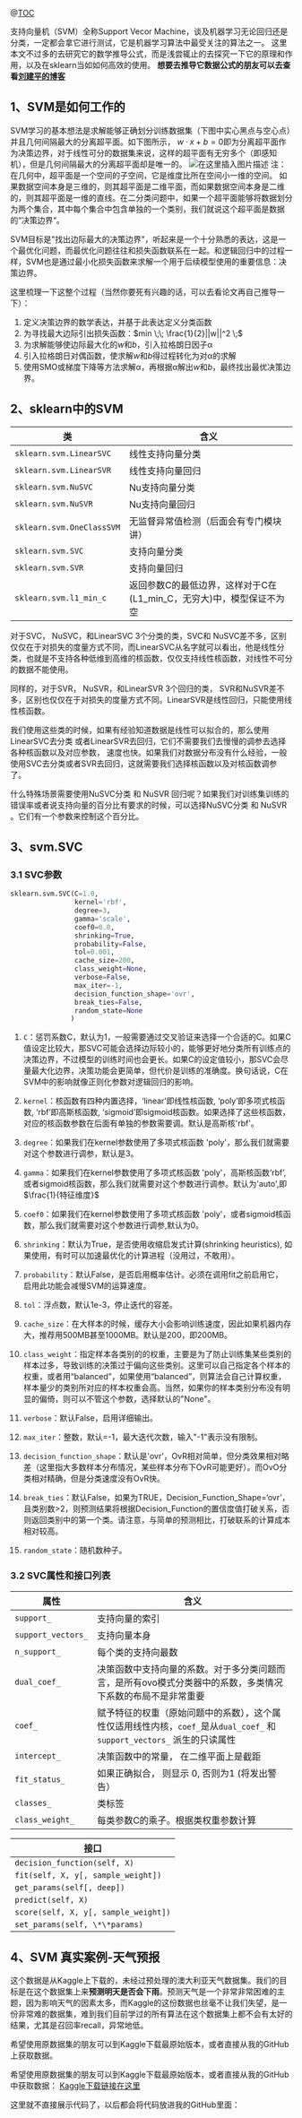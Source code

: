 @[TOC](目录)

支持向量机（SVM）全称Support Vecor Machine，谈及机器学习无论回归还是分类，一定都会拿它进行测试，它是机器学习算法中最受关注的算法之一。
这里本文不过多的去研究它的数学推导公式，而是浅尝辄止的去探究一下它的原理和作用，以及在sklearn当如如何高效的使用。
**想要去推导它数据公式的朋友可以去查看[刘建平的博客](https://www.cnblogs.com/pinard/p/6097604.html)**

## 1、SVM是如何工作的

SVM学习的基本想法是求解能够正确划分训练数据集（下图中实心黑点与空心点）并且几何间隔最大的分离超平面。如下图所示， $w·x+b=0$即为分离超平面作为决策边界，对于线性可分的数据集来说，这样的超平面有无穷多个（即感知机），但是几何间隔最大的分离超平面却是唯一的。
![在这里插入图片描述](https://img-blog.csdnimg.cn/20200318100200366.png?x-oss-process=image/watermark,type_ZmFuZ3poZW5naGVpdGk,shadow_10,text_aHR0cHM6Ly9ibG9nLmNzZG4ubmV0L3FxXzQwMTk1MzYw,size_16,color_FFFFFF,t_70)
注：在几何中，超平面是一个空间的子空间，它是维度比所在空间小一维的空间。 如果数据空间本身是三维的，则其超平面是二维平面，而如果数据空间本身是二维的，则其超平面是一维的直线。在二分类问题中，如果一个超平面能够将数据划分为两个集合，其中每个集合中包含单独的一个类别，我们就说这个超平面是数据的“决策边界“。

SVM目标是"找出边际最大的决策边界"，听起来是一个十分熟悉的表达，这是一个最优化问题，而最优化问题往往和损失函数联系在一起。和逻辑回归中的过程一样，SVM也是通过最小化损失函数来求解一个用于后续模型使用的重要信息：决策边界。

这里梳理一下这整个过程（当然你要死有兴趣的话，可以去看论文再自己推导一下）：

 1. 定义决策边界的数学表达，并基于此表达定义分类函数
 2. 为寻找最大边际引出损失函数：$min \;\; \frac{1}{2}||w||^2  \;$
 3. 为求解能够使边际最大化的$w$和$b$，引入拉格朗日因子α
 4. 引入拉格朗日对偶函数，使求解$w$和$b$得过程转化为对α的求解
 5. 使用SMO或梯度下降等方法求解α，再根据α解出$w$和$b$，最终找出最优决策边界。

## 2、sklearn中的SVM
|  类| 含义 |
|--|--|
| `sklearn.svm.LinearSVC` | 线性支持向量分类 |
| `sklearn.svm.LinearSVR` |线性支持向量回归  |
| `sklearn.svm.NuSVC` | Nu支持向量分类 |
| `sklearn.svm.NuSVR` | Nu支持向量回归 |
|`sklearn.svm.OneClassSVM`  | 无监督异常值检测（后面会有专门模块讲） |
|`sklearn.svm.SVC`  | 支持向量分类 |
| `sklearn.svm.SVR` | 支持向量回归 |
|`sklearn.svm.l1_min_c`|返回参数C的最低边界，这样对于C在(L1_min_C，无穷大)中，模型保证不为空|

对于SVC， NuSVC，和LinearSVC 3个分类的类，SVC和 NuSVC差不多，区别仅仅在于对损失的度量方式不同，而LinearSVC从名字就可以看出，他是线性分类，也就是不支持各种低维到高维的核函数，仅仅支持线性核函数，对线性不可分的数据不能使用。

同样的，对于SVR， NuSVR，和LinearSVR 3个回归的类， SVR和NuSVR差不多，区别也仅仅在于对损失的度量方式不同。LinearSVR是线性回归，只能使用线性核函数。

我们使用这些类的时候，如果有经验知道数据是线性可以拟合的，那么使用LinearSVC去分类 或者LinearSVR去回归，它们不需要我们去慢慢的调参去选择各种核函数以及对应参数， 速度也快。如果我们对数据分布没有什么经验，一般使用SVC去分类或者SVR去回归，这就需要我们选择核函数以及对核函数调参了。

什么特殊场景需要使用NuSVC分类 和 NuSVR 回归呢？如果我们对训练集训练的错误率或者说支持向量的百分比有要求的时候，可以选择NuSVC分类 和 NuSVR 。它们有一个参数来控制这个百分比。


## 3、svm.SVC
### 3.1 SVC参数

```py
sklearn.svm.SVC(C=1.0, 
                kernel='rbf', 
                degree=3, 
                gamma='scale', 
                coef0=0.0, 
                shrinking=True, 
                probability=False, 
                tol=0.001, 
                cache_size=200, 
                class_weight=None, 
                verbose=False, 
                max_iter=-1, 
                decision_function_shape='ovr', 
                break_ties=False, 
                random_state=None
               )
```

 1. `C`：惩罚系数C，默认为1，一般需要通过交叉验证来选择一个合适的C。如果C值设定比较大，那SVC可能会选择边际较小的，能够更好地分类所有训练点的决策边界，不过模型的训练时间也会更长。如果C的设定值较小，那SVC会尽量最大化边界，决策功能会更简单，但代价是训练的准确度。换句话说，C在SVM中的影响就像正则化参数对逻辑回归的影响。
 2. `kernel`：核函数有四种内置选择，‘linear’即线性核函数, ‘poly’即多项式核函数, ‘rbf’即高斯核函数, ‘sigmoid’即sigmoid核函数。如果选择了这些核函数， 对应的核函数参数在后面有单独的参数需要调。默认是高斯核'rbf'。
 3. `degree`：如果我们在kernel参数使用了多项式核函数 'poly'，那么我们就需要对这个参数进行调参，默认是3。
 4. `gamma`：如果我们在kernel参数使用了多项式核函数 'poly'，高斯核函数‘rbf’, 或者sigmoid核函数，那么我们就需要对这个参数进行调参。默认为'auto',即$\frac{1}{特征维度}$
 5. `coef0`：如果我们在kernel参数使用了多项式核函数 'poly'，或者sigmoid核函数，那么我们就需要对这个参数进行调参,默认为0。
 6. `shrinking`：默认为True，是否使用收缩启发式计算(shrinking heuristics), 如果使用，有时可以加速最优化的计算进程（没用过，不敢用）。
 7. `probability`：默认False，是否启用概率估计。必须在调用fit之前启用它， 启用此功能会减慢SVM的运算速度。

 8. `tol`：浮点数，默认1e-3，停止迭代的容差。

 9. `cache_size`：在大样本的时候，缓存大小会影响训练速度，因此如果机器内存大，推荐用500MB甚至1000MB。默认是200，即200MB。
 10. `class_weight`：指定样本各类别的的权重，主要是为了防止训练集某些类别的样本过多，导致训练的决策过于偏向这些类别。这里可以自己指定各个样本的权重，或者用“balanced”，如果使用“balanced”，则算法会自己计算权重，样本量少的类别所对应的样本权重会高。当然，如果你的样本类别分布没有明显的偏倚，则可以不管这个参数，选择默认的"None"。
 11. `verbose`：默认False，启用详细输出。
 12. `max_iter`：整数，默认=-1，最大迭代次数，输入"-1"表示没有限制。

 13. `decision_function_shape`：默认是'ovr'，OvR相对简单，但分类效果相对略差（这里指大多数样本分布情况，某些样本分布下OvR可能更好）。而OvO分类相对精确，但是分类速度没有OvR快。
 14. `break_ties`：默认False，如果为TRUE，Decision_Function_Shape=‘ovr’，且类别数>2，则预测结果将根据Decision_Function的置信度值打破关系，否则返回类别中的第一个类。请注意，与简单的预测相比，打破联系的计算成本相对较高。
 15. `random_state`：随机数种子。

### 3.2 SVC属性和接口列表
| 属性 | 含义 |
|--|--|
`support_`	|支持向量的索引
`support_vectors_`	|支持向量本身
`n_support_`	|每个类的支持向最数
`dual_coef_`	|决策函数中支持向量的系数。对于多分类问题而言，是所有ovo模式分类器中的系数，多类情况下系数的布局不是非常重要
`coef_`	|赋予特征的权重（原始问题中的系数），这个属性仅适用线性内核，`coef_`是从`dual_coef_` 和 `support_vectors_` 派生的只读属性
`intercept_`|决策函数中的常量， 在二维平面上是截距
`fit_status_`|如果正确拟合， 则显示 0,  否则为1  (将发出警告）
`classes_`|类标签
`class_weight_`|每类参数C的乘子。根据类权重参数计算


| 接口 |
|--|
`decision_function(self, X)`|
`fit(self, X, y[, sample_weight])`|
`get_params(self[, deep])`|
`predict(self, X)`|
`score(self, X, y[, sample_weight])`|
`set_params(self, \*\*params)`|

## 4、SVM 真实案例-天气预报

这个数据是从Kaggle上下载的，未经过预处理的澳大利亚天气数据集。我们的目标是在这个数据集上来**预测明天是否会下雨**。预测天气是一个非常非常困难的主题，因为影响天气的因素太多，而Kaggle的这份数据也丝毫不让我们失望，是一份非常难的数据集，难到我们目前学过的所有算法在这个数据集上都不会有太好的结果，尤其是召回率recall，异常地低。

希望使用原数据集的朋友可以到Kaggle下载最原始版本，或者直接从我的GitHub上获取数据。

希望使用原数据集的朋友可以到Kaggle下载最原始版本，或者直接从我的GitHub中获取数据：
[Kaggle下载链接在这里](https://www.kaggle.com/jsphyg/weather-dataset-rattle-package)


这里就不直接展示代码了，以后都会将代码放进我的GitHub里面：



